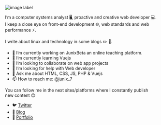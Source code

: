 
<!--
**junix7/junix7** is a ✨ _special_ ✨ repository because its `README.md` (this file) appears on your GitHub profile.
-->
![image label](https://media.discordapp.net/attachments/634066814426546231/761699015216857088/bannerjunix.jpg?width=1025&height=320)

I’m a computer systems analyst 🖥️, proactive and creative web developer 💻️. I keep a close eye on front-end development 🌐️, 
web standards and web performance ⚡️.

I write about linux and technology in some blogs ✏️ 📒️.


- 🔭 I’m currently working on JunixBeta an online teaching platform.
- 🌱 I’m currently learning Vuejs
- 👯 I’m looking to collaborate on web app projects
- 🤔 I’m looking for help with Web developer
- 💬 Ask me about HTML, CSS, JS, PHP & Vuejs
- 📫 How to reach me: @junix_7

You can follow me in the next sites/platforms where I constantly publish new content 😉️

- 🐦️ [Twitter](https://twitter.com/junix_7)
- 📝️ [Blog](http://junix.epizy.com/blog/)
- 💼️ [Portfolio](https://junix7.github.io/portafolio/)
